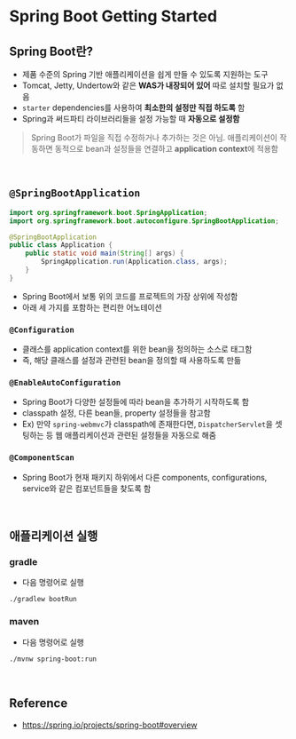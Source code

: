 # Spring Boot Getting Started

## Spring Boot란?
* 제품 수준의 Spring 기반 애플리케이션을 쉽게 만들 수 있도록 지원하는 도구
* Tomcat, Jetty, Undertow와 같은 **WAS가 내장되어 있어** 따로 설치할 필요가 없음
* `starter` dependencies를 사용하여 **최소한의 설정만 직접 하도록** 함
* Spring과 써드파티 라이브러리들을 설정 가능할 때 **자동으로 설정함**
> Spring Boot가 파일을 직접 수정하거나 추가하는 것은 아님. 애플리케이션이 작동하면 동적으로 bean과 설정들을 연결하고 **application context**에 적용함

<br>

## `@SpringBootApplication`
```java
import org.springframework.boot.SpringApplication;
import org.springframework.boot.autoconfigure.SpringBootApplication;

@SpringBootApplication
public class Application {
    public static void main(String[] args) {
        SpringApplication.run(Application.class, args);
    }
}
```
* Spring Boot에서 보통 위의 코드를 프로젝트의 가장 상위에 작성함
* 아래 세 가지를 포함하는 편리한 어노테이션

### `@Configuration`
* 클래스를 application context를 위한 bean을 정의하는 소스로 태그함
* 즉, 해당 클래스를 설정과 관련된 bean을 정의할 때 사용하도록 만듦

### `@EnableAutoConfiguration`
* Spring Boot가 다양한 설정들에 따라 bean을 추가하기 시작하도록 함
* classpath 설정, 다른 bean들, property 설정들을 참고함
* Ex) 만약 `spring-webmvc`가 classpath에 존재한다면, `DispatcherServlet`을 셋팅하는 등 웹 애플리케이션과 관련된 설정들을 자동으로 해줌

### `@ComponentScan`
* Spring Boot가 현재 패키지 하위에서 다른 components, configurations, service와 같은 컴포넌트들을 찾도록 함

<br>

## 애플리케이션 실행

### gradle
* 다음 명령어로 실행
```shell
./gradlew bootRun
```

### maven
* 다음 명령어로 실행
```shell
./mvnw spring-boot:run
```

<br>

## Reference
* <https://spring.io/projects/spring-boot#overview>